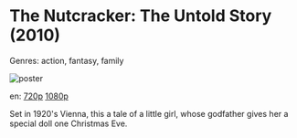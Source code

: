 # The Nutcracker: The Untold Story (2010)

Genres: action, fantasy, family

![poster](http://image.tmdb.org/t/p/w500/vMDLIB1cwsaOK4GJRMXIgukb9OX.jpg)

en:
  [720p](magnet:?xt=urn:btih:95AEAD81CEB630D32476D9CDC3E99C8B2A3EB31D&tr=udp://glotorrents.pw:6969/announce&tr=udp://tracker.opentrackr.org:1337/announce&tr=udp://torrent.gresille.org:80/announce&tr=udp://tracker.openbittorrent.com:80&tr=udp://tracker.coppersurfer.tk:6969&tr=udp://tracker.leechers-paradise.org:6969&tr=udp://p4p.arenabg.ch:1337&tr=udp://tracker.internetwarriors.net:1337)
  [1080p](magnet:?xt=urn:btih:D497827CF518105D9BBF7B0DEA617D563FE480D5&tr=udp://glotorrents.pw:6969/announce&tr=udp://tracker.opentrackr.org:1337/announce&tr=udp://torrent.gresille.org:80/announce&tr=udp://tracker.openbittorrent.com:80&tr=udp://tracker.coppersurfer.tk:6969&tr=udp://tracker.leechers-paradise.org:6969&tr=udp://p4p.arenabg.ch:1337&tr=udp://tracker.internetwarriors.net:1337)
  


Set in 1920's Vienna, this a tale of a little girl, whose godfather gives her a special doll one Christmas Eve.